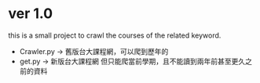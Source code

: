 # ver 1.0

this is a small project to crawl the courses of the related keyword.

- Crawler.py -> 舊版台大課程網，可以爬到歷年的
- get.py -> 新版台大課程網 但只能爬當前學期，且不能讀到兩年前甚至更久之前的資料